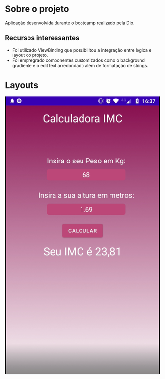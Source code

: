 # Sobre o projeto
 Aplicação desenvolvida durante o bootcamp realizado pela Dio.
 
 ## Recursos interessantes
 - Foi utilizado ViewBinding que possibilitou a integração entre lógica e layout do projeto.
 - Foi empregrado componentes customizados como o background gradiente e o editText arredondado além de formatação de strings.
 
 
 # Layouts
 
 
 ![Imagem do layout do aplicativo](https://github.com/Fabriciods/CalculadoraIMCDio/blob/master/calculadoraIMCdio.PNG)
 
